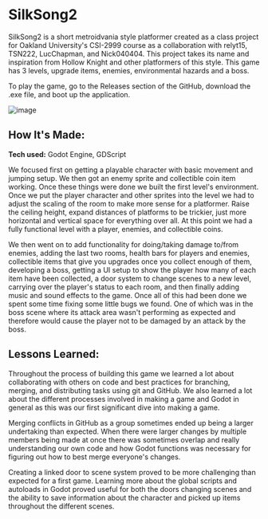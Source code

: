 # SilkSong2

SilkSong2 is a short metroidvania style platformer created as a class project for Oakland University's CSI-2999 course as a collaboration with relyt15, TSN222, LucChapman, and Nick040404. This project takes its name and inspiration from Hollow Knight and other platformers of this style. This game has 3 levels, upgrade items, enemies, environmental hazards and a boss. 

To play the game, go to the Releases section of the GitHub, download the .exe file, and boot up the application.

![image](https://github.com/user-attachments/assets/e3256ff0-ba85-45ab-b2d1-d48021b47dcb)

## How It's Made:

**Tech used:** Godot Engine, GDScript

We focused first on getting a playable character with basic movement and jumping setup. We then got an enemy sprite and collectible coin item working. Once these things were done we built the first level's environment. Once we put the player character and other sprites into the level we had to adjust the scaling of the room to make more sense for a platformer. Raise the ceiling height, expand distances of platforms to be trickier, just more horizontal and vertical space for everything over all. At this point we had a fully functional level with a player, enemies, and collectible coins. 

We then went on to add functionality for doing/taking damage to/from enemies, adding the last two rooms, health bars for players and enemies, collectible items that give you upgrades once you collect enough of them, developing a boss, getting a UI setup to show the player how many of each item have been collected, a door system to change scenes to a new level, carrying over the player's status to each room, and then finally adding music and sound effects to the game. Once all of this had been done we spent some time fixing some little bugs we found. One of which was in the boss scene where its attack area wasn't performing as expected and therefore would cause the player not to be damaged by an attack by the boss.

## Lessons Learned:

Throughout the process of building this game we learned a lot about collaborating with others on code and best practices for branching, merging, and distributing tasks using git and GitHub. We also learned a lot about the different processes involved in making a game and Godot in general as this was our first significant dive into making a game.

Merging conflicts in GitHub as a group sometimes ended up being a larger undertaking than expected. When there were larger changes by multiple members being made at once there was sometimes overlap and really understanding our own code and how Godot functions was necessary for figuring out how to best merge everyone's changes.

Creating a linked door to scene system proved to be more challenging than expected for a first game. Learning more about the global scripts and autoloads in Godot proved useful for both the doors changing scenes and the ability to save information about the character and picked up items throughout the different scenes.
